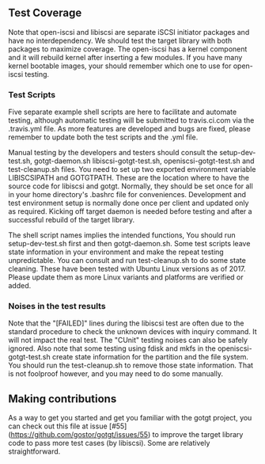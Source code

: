 ## Test Coverage
Note that open-iscsi and libiscsi are separate iSCSI initiator packages 
and have no interdependency.  We should test the target library with both 
packages to maximize coverage.
The open-iscsi has a kernel component and it will rebuild kernel after 
inserting a few modules. If you have many kernel bootable images, 
your should remember which one to use for open-iscsi testing.

### Test Scripts
Five separate example shell scripts are here to facilitate and automate 
testing, although automatic testing will be submitted to travis.ci.com via 
the .travis.yml file. As more features are developed and bugs are fixed, 
please remember to update both the test scripts and the .yml file.

Manual testing by the developers and testers should consult the 
setup-dev-test.sh, gotgt-daemon.sh libiscsi-gotgt-test.sh,
openiscsi-gotgt-test.sh and test-cleanup.sh files.
You need to set up two exported environment variable LIBISCSIPATH and GOTGTPATH.
These are the location where to have the source code for libiscsi and gotgt.
Normally, they should be set once for all in your home directory's .bashrc file
for conveniences. Development and test environment setup is normally done once 
per client and updated only as required.  Kicking off target daemon is needed 
before testing and after a successful rebuild of the target library.

The shell script names implies the intended functions,
You should run setup-dev-test.sh first and then gotgt-daemon.sh.
Some test scripts leave state information in your environment and make the 
repeat testing unpredictable.  You can consult and run test-cleanup.sh to do
some state cleaning.
These have been tested with Ubuntu Linux versions as of 2017.
Please update them as more Linux variants and platforms are verified or added.

### Noises in the test results
Note that the "[FAILED]" lines during the libiscsi test are often 
due to the standard procedure to check the unknown devices with inquiry command.
It will not impact the real test.  The "CUnit" testing noises can also 
be safely ignored.
Also note that some testing using fdisk and mkfs in the openiscsi-gotgt-test.sh
create state information for the partition and the file system.
You should run the test-cleanup.sh to remove those state information.
That is not foolproof however, and you may need to do some manually.

## Making contributions
As a way to get you started and get you familiar with the gotgt project,
you can check out this file at issue [#55]
(https://github.com/gostor/gotgt/issues/55)
to improve the target library code to pass more test cases (by libiscsi). 
Some are relatively straightforward.
